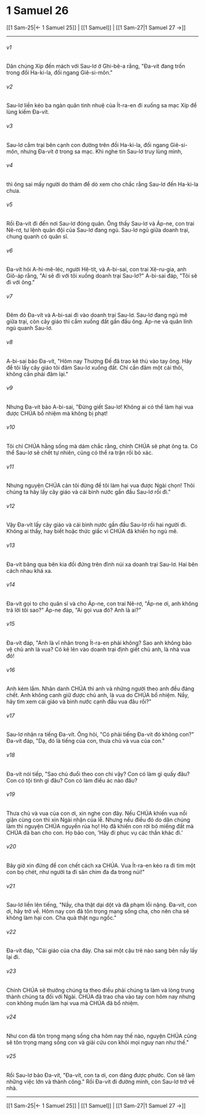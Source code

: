 # 1 Samuel 26

[[1 Sam-25|← 1 Samuel 25]] | [[1 Samuel]] | [[1 Sam-27|1 Samuel 27 →]]
***



###### v1 
Dân chúng Xíp đến mách với Sau-lơ ở Ghi-bê-a rằng, "Đa-vít đang trốn trong đồi Ha-ki-la, đối ngang Giê-si-môn." 

###### v2 
Sau-lơ liền kéo ba ngàn quân tinh nhuệ của Ít-ra-en đi xuống sa mạc Xíp để lùng kiếm Đa-vít. 

###### v3 
Sau-lơ cắm trại bên cạnh con đường trên đồi Ha-ki-la, đối ngang Giê-si-môn, nhưng Đa-vít ở trong sa mạc. Khi nghe tin Sau-lơ truy lùng mình, 

###### v4 
thì ông sai mấy người do thám để dò xem cho chắc rằng Sau-lơ đến Ha-ki-la chưa. 

###### v5 
Rồi Đa-vít đi đến nơi Sau-lơ đóng quân. Ông thấy Sau-lơ và Áp-ne, con trai Nê-rơ, tư lệnh quân đội của Sau-lơ đang ngủ. Sau-lơ ngủ giữa doanh trại, chung quanh có quân sĩ. 

###### v6 
Đa-vít hỏi A-hi-mê-léc, người Hê-tít, và A-bi-sai, con trai Xê-ru-gia, anh Giô-áp rằng, "Ai sẽ đi với tôi xuống doanh trại Sau-lơ?" A-bi-sai đáp, "Tôi sẽ đi với ông." 

###### v7 
Đêm đó Đa-vít và A-bi-sai đi vào doanh trại Sau-lơ. Sau-lơ đang ngủ mê giữa trại, còn cây giáo thì cắm xuống đất gần đầu ông. Áp-ne và quân lính ngủ quanh Sau-lơ. 

###### v8 
A-bi-sai bảo Đa-vít, "Hôm nay Thượng Đế đã trao kẻ thù vào tay ông. Hãy để tôi lấy cây giáo tôi đâm Sau-lơ xuống đất. Chỉ cần đâm một cái thôi, không cần phải đâm lại." 

###### v9 
Nhưng Đa-vít bảo A-bi-sai, "Đừng giết Sau-lơ! Không ai có thể làm hại vua được CHÚA bổ nhiệm mà không bị phạt! 

###### v10 
Tôi chỉ CHÚA hằng sống mà dám chắc rằng, chính CHÚA sẽ phạt ông ta. Có thể Sau-lơ sẽ chết tự nhiên, cũng có thể ra trận rồi bỏ xác. 

###### v11 
Nhưng nguyện CHÚA cản tôi đừng để tôi làm hại vua được Ngài chọn! Thôi chúng ta hãy lấy cây giáo và cái bình nước gần đầu Sau-lơ rồi đi." 

###### v12 
Vậy Đa-vít lấy cây giáo và cái bình nước gần đầu Sau-lơ rồi hai người đi. Không ai thấy, hay biết hoặc thức giấc vì CHÚA đã khiến họ ngủ mê. 

###### v13 
Đa-vít băng qua bên kia đồi đứng trên đỉnh núi xa doanh trại Sau-lơ. Hai bên cách nhau khá xa. 

###### v14 
Đa-vít gọi to cho quân sĩ và cho Áp-ne, con trai Nê-rơ, "Áp-ne ơi, anh không trả lời tôi sao?" Áp-ne đáp, "Ai gọi vua đó? Anh là ai?" 

###### v15 
Đa-vít đáp, "Anh là vĩ nhân trong Ít-ra-en phải không? Sao anh không bảo vệ chủ anh là vua? Có kẻ lẻn vào doanh trại định giết chủ anh, là nhà vua đó! 

###### v16 
Anh kém lắm. Nhân danh CHÚA thì anh và những người theo anh đều đáng chết. Anh không canh giữ được chủ anh, là vua do CHÚA bổ nhiệm. Nầy, hãy tìm xem cái giáo và bình nước cạnh đầu vua đâu rồi?" 

###### v17 
Sau-lơ nhận ra tiếng Đa-vít. Ông hỏi, "Có phải tiếng Đa-vít đó không con?" Đa-vít đáp, "Dạ, đó là tiếng của con, thưa chủ và vua của con." 

###### v18 
Đa-vít nói tiếp, "Sao chủ đuổi theo con chi vậy? Con có làm gì quấy đâu? Con có tội tình gì đâu? Con có làm điều ác nào đâu? 

###### v19 
Thưa chủ và vua của con ơi, xin nghe con đây. Nếu CHÚA khiến vua nổi giận cùng con thì xin Ngài nhận của lễ. Nhưng nếu điều đó do dân chúng làm thì nguyện CHÚA nguyền rủa họ! Họ đã khiến con rời bỏ miếng đất mà CHÚA đã ban cho con. Họ bảo con, 'Hãy đi phục vụ các thần khác đi.' 

###### v20 
Bây giờ xin đừng để con chết cách xa CHÚA. Vua Ít-ra-en kéo ra đi tìm một con bọ chét, như người ta đi săn chim đa đa trong núi!" 

###### v21 
Sau-lơ liền lên tiếng, "Nầy, cha thật dại dột và đã phạm lỗi nặng. Đa-vít, con ơi, hãy trở về. Hôm nay con đã tôn trọng mạng sống cha, cho nên cha sẽ không làm hại con. Cha quả thật ngu ngốc." 

###### v22 
Đa-vít đáp, "Cái giáo của cha đây. Cha sai một cậu trẻ nào sang bên nầy lấy lại đi. 

###### v23 
Chính CHÚA sẽ thưởng chúng ta theo điều phải chúng ta làm và lòng trung thành chúng ta đối với Ngài. CHÚA đã trao cha vào tay con hôm nay nhưng con không muốn làm hại vua mà CHÚA đã bổ nhiệm. 

###### v24 
Như con đã tôn trọng mạng sống cha hôm nay thế nào, nguyện CHÚA cũng sẽ tôn trọng mạng sống con và giải cứu con khỏi mọi nguy nan như thế." 

###### v25 
Rồi Sau-lơ bảo Đa-vít, "Đa-vít, con ta ơi, con đáng được phước. Con sẽ làm những việc lớn và thành công." Rồi Đa-vít đi đường mình, còn Sau-lơ trở về nhà.

***
[[1 Sam-25|← 1 Samuel 25]] | [[1 Samuel]] | [[1 Sam-27|1 Samuel 27 →]]
